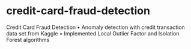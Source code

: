 # credit-card-fraud-detection
Credit Card Fraud Detection
•	Anomaly detection with credit transaction data set from Kaggle
•	Implemented Local Outlier Factor and Isolation Forest algorithms
